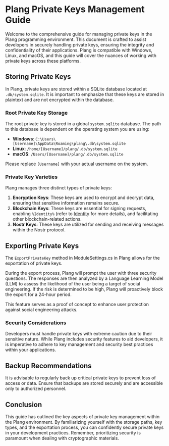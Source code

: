 # Plang Private Keys Management Guide

Welcome to the comprehensive guide for managing private keys in the Plang programming environment. This document is crafted to assist developers in securely handling private keys, ensuring the integrity and confidentiality of their applications. Plang is compatible with Windows, Linux, and macOS, and this guide will cover the nuances of working with private keys across these platforms.

## Storing Private Keys

In Plang, private keys are stored within a SQLite database located at `.db/system.sqlite`. It is important to emphasize that these keys are stored in plaintext and are not encrypted within the database.

### Root Private Key Storage

The root private key is stored in a global `system.sqlite` database. The path to this database is dependent on the operating system you are using:

- **Windows**: `C:\Users\[Username]\AppData\Roaming\plang\.db\system.sqlite`
- **Linux**: `/home/[Username]/plang/.db/system.sqlite`
- **macOS**: `/Users/[Username]/plang/.db/system.sqlite`

Please replace `[Username]` with your actual username on the system.

### Private Key Varieties

Plang manages three distinct types of private keys:

1. **Encryption Keys**: These keys are used to encrypt and decrypt data, ensuring that sensitive information remains secure.
2. **Blockchain Keys**: These keys are essential for signing requests, enabling `%Identity%` (refer to [Identity](./Identity.md) for more details), and facilitating other blockchain-related actions.
3. **Nostr Keys**: These keys are utilized for sending and receiving messages within the Nostr protocol.

## Exporting Private Keys

The `ExportPrivateKey` method in ModuleSettings.cs in Plang allows for the exportation of private keys. 

During the export process, Plang will prompt the user with three security questions. The responses are then analyzed by a Language Learning Model (LLM) to assess the likelihood of the user being a target of social engineering. If the risk is determined to be high, Plang will proactively block the export for a 24-hour period. 

This feature serves as a proof of concept to enhance user protection against social engineering attacks.


### Security Considerations

Developers must handle private keys with extreme caution due to their sensitive nature. While Plang includes security features to aid developers, it is imperative to adhere to key management and security best practices within your applications.

## Backup Recommendations

It is advisable to regularly back up critical private keys to prevent loss of access or data. Ensure that backups are stored securely and are accessible only to authorized personnel.

## Conclusion

This guide has outlined the key aspects of private key management within the Plang environment. By familiarizing yourself with the storage paths, key types, and the exportation process, you can confidently secure private keys in your development practices. Remember, prioritizing security is paramount when dealing with cryptographic materials.